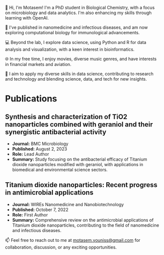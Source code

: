 👋 Hi, I'm Motasem! I'm a PhD student in Biological Chemistry, with a focus on microbiology and data analytics. I'm also enhancing my skills through learning with OpenAI.

🔬 I've published in nanomedicine and infectious diseases, and am now exploring computational biology for immunological advancements.

💻 Beyond the lab, I explore data science, using Python and R for data analysis and visualization, with a keen interest in bioinformatics.

🌐 In my free time, I enjoy movies, diverse music genres, and have interests in financial markets and aviation.

🚀 I aim to apply my diverse skills in data science, contributing to research and technology and blending science, data, and tech for new insights.

# Publications

## Synthesis and characterization of TiO2 nanoparticles combined with geraniol and their synergistic antibacterial activity
- **Journal:** BMC Microbiology
- **Published:** August 2, 2023
- **Role:** Lead Author
- **Summary:** Study focusing on the antibacterial efficacy of Titanium dioxide nanoparticles modified with geraniol, with applications in biomedical and environmental science sectors.

## Titanium dioxide nanoparticles: Recent progress in antimicrobial applications
- **Journal:** WIREs Nanomedicine and Nanobiotechnology
- **Published:** October 7, 2022
- **Role:** First Author
- **Summary:** Comprehensive review on the antimicrobial applications of Titanium dioxide nanoparticles, contributing to the field of nanomedicine and infectious diseases.

📫 Feel free to reach out to me at motasem.youniss@gmail.com for collaboration, discussion, or any exciting opportunities.
